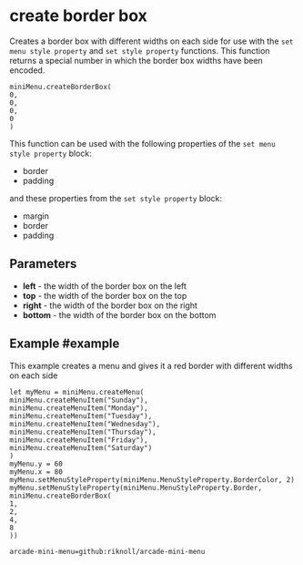 # create border box

Creates a border box with different widths on each side for use with the `set menu style property` and `set style property` functions. This function returns a special number in which the border box widths have been encoded.

```sig
miniMenu.createBorderBox(
0,
0,
0,
0
)
```

This function can be used with the following properties of the `set menu style property` block:

* border
* padding

and these properties from the `set style property` block:

* margin
* border
* padding

## Parameters

* **left** - the width of the border box on the left
* **top** - the width of the border box on the top
* **right** - the width of the border box on the right
* **bottom** - the width of the border box on the bottom

## Example #example

This example creates a menu and gives it a red border with different widths on each side

```blocks
let myMenu = miniMenu.createMenu(
miniMenu.createMenuItem("Sunday"),
miniMenu.createMenuItem("Monday"),
miniMenu.createMenuItem("Tuesday"),
miniMenu.createMenuItem("Wednesday"),
miniMenu.createMenuItem("Thursday"),
miniMenu.createMenuItem("Friday"),
miniMenu.createMenuItem("Saturday")
)
myMenu.y = 60
myMenu.x = 80
myMenu.setMenuStyleProperty(miniMenu.MenuStyleProperty.BorderColor, 2)
myMenu.setMenuStyleProperty(miniMenu.MenuStyleProperty.Border, miniMenu.createBorderBox(
1,
2,
4,
8
))

```

```package
arcade-mini-menu=github:riknoll/arcade-mini-menu
```
